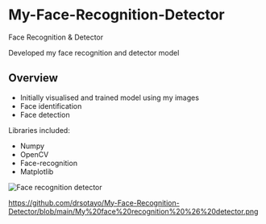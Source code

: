 # My-Face-Recognition-Detector
Face Recognition &amp; Detector

Developed my face recognition and detector model

## Overview 
- Initially visualised and trained model using my images 
- Face identification 
- Face detection

Libraries included:
- Numpy
- OpenCV
- Face-recognition
- Matplotlib

![Face recognition   detector](https://user-images.githubusercontent.com/86897066/128860185-8d8e93c4-0918-4a20-a198-fb2864252b7f.png)

https://github.com/drsotayo/My-Face-Recognition-Detector/blob/main/My%20face%20recognition%20%26%20detector.png 
